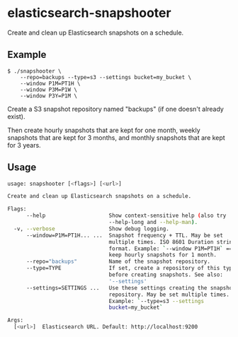 # elasticsearch-snapshooter

Create and clean up Elasticsearch snapshots on a schedule.

## Example

```
$ ./snapshooter \
    --repo=backups --type=s3 --settings bucket=my_bucket \
    --window P1M=PT1H \
    --window P3M=P1W \
    --window P3Y=P1M \
```

Create a S3 snapshot repository named "backups" (if one doesn't already exist).

Then create hourly snapshots that are kept for one month, weekly snapshots that are kept for 3 months,
and monthly snapshots that are kept for 3 years.

## Usage

```bash
usage: snapshooter [<flags>] [<url>]

Create and clean up Elasticsearch snapshots on a schedule.

Flags:
      --help                    Show context-sensitive help (also try
                                --help-long and --help-man).
  -v, --verbose                 Show debug logging.
      --window=P1M=PT1H... ...  Snapshot frequency + TTL. May be set
                                multiple times. ISO 8601 Duration string
                                format. Example: `--window P1M=PT1H` ==
                                keep hourly snapshots for 1 month.
      --repo="backups"          Name of the snapshot repository.
      --type=TYPE               If set, create a repository of this type
                                before creating snapshots. See also:
                                '--settings'
      --settings=SETTINGS ...   Use these settings creating the snapshot
                                repository. May be set multiple times.
                                Example: `--type=s3 --settings
                                bucket=my_bucket`

Args:
  [<url>]  Elasticsearch URL. Default: http://localhost:9200
```
